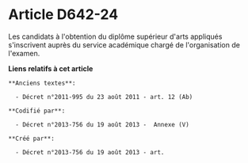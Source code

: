 # Article D642-24

Les candidats à l'obtention du diplôme supérieur d'arts appliqués s'inscrivent auprès du service académique chargé de
l'organisation de l'examen.

**Liens relatifs à cet article**

	**Anciens textes**:

	  - Décret n°2011-995 du 23 août 2011 - art. 12 (Ab)

	**Codifié par**:

	  - Décret n°2013-756 du 19 août 2013 -  Annexe (V)

	**Créé par**:

	  - Décret n°2013-756 du 19 août 2013 - art.
